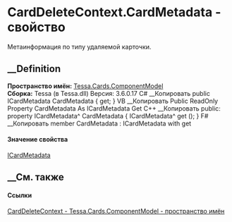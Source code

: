 # CardDeleteContext.CardMetadata - свойство
Метаинформация по типу удаляемой карточки.
## __Definition
 **Пространство имён:**
[Tessa.Cards.ComponentModel](N_Tessa_Cards_ComponentModel.htm)  
 **Сборка:** Tessa (в Tessa.dll) Версия: 3.6.0.17
C# __Копировать
     public ICardMetadata CardMetadata { get; }
VB __Копировать
     Public ReadOnly Property CardMetadata As ICardMetadata
    	Get
C++ __Копировать
     public:
    property ICardMetadata^ CardMetadata {
    	ICardMetadata^ get ();
    }
F# __Копировать
     member CardMetadata : ICardMetadata with get
#### Значение свойства
[ICardMetadata](T_Tessa_Cards_ICardMetadata.htm)
##  __См. также
#### Ссылки
[CardDeleteContext - ](T_Tessa_Cards_ComponentModel_CardDeleteContext.htm)
[Tessa.Cards.ComponentModel - пространство
имён](N_Tessa_Cards_ComponentModel.htm)
